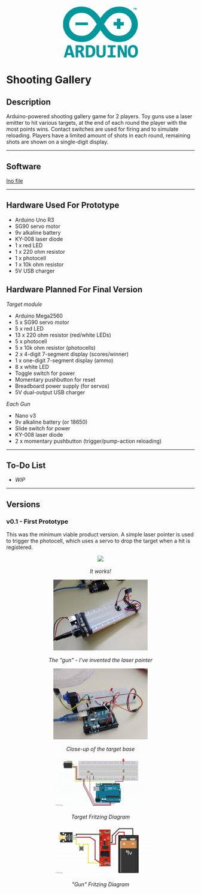 
<p align="center">
    <img src="/images/arduino.png" width=200>
</p>

# Shooting Gallery 

## Description

Arduino-powered shooting gallery game for 2 players.  Toy guns use a laser emitter to hit various targets, at the end of each round the player with the most points wins.   Contact switches are used for firing and to simulate reloading.  Players have a limited amount of shots in each round, remaining shots are shown on a single-digit display.  

---

## Software

[Ino file](https://github.com/robjvan/shooting_gallery/blob/master/shooting_gallery_ino/shooting_gallery_ino.ino)

---

## Hardware Used For Prototype

- Arduino Uno R3
- SG90 servo motor
- 9v alkaline battery
- KY-008 laser diode
- 1 x red LED
- 1 x 220 ohm resistor
- 1 x photocell
- 1 x 10k ohm resistor
- 5V USB charger


## Hardware Planned For Final Version

*Target module*
- Arduino Mega2560
- 5 x SG90 servo motor
- 5 x red LED
- 13 x 220 ohm resistor (red/white LEDs)
- 5 x photocell
- 5 x 10k ohm resistor (photocells)
- 2 x 4-digit 7-segment display (scores/winner)
- 1 x one-digit 7-segment display (ammo)
- 8 x white LED
- Toggle switch for power
- Momentary pushbutton for reset
- Breadboard power supply (for servos)
- 5V dual-output USB charger

*Each Gun*
- Nano v3
- 9v alkaline battery (or 18650)
- Slide switch for power
- KY-008 laser diode
- 2 x momentary pushbutton (trigger/pump-action reloading)

---

## To-Do List

- *WIP*

---

## Versions

### v0.1 - First Prototype


This was the minimum viable product version.  A simple laser pointer is used to trigger the photocell, which uses a servo to drop the target when a hit is registered.
 
<p align="center">
 <img src="/images/prototype_test.gif" style="max-width:100%">
</p>
<p align="center">
  <i>It works!</i>
</p> 
<p align="center">
 <img src="/images/laser_gun_prototype.jpg" style="max-width:50%">
</p>
<p align="center">
  <i>The "gun" - I've invented the laser pointer</i>
</p> 
<p align="center">
 <img src="/images/target_base_prototype.jpg" style="max-width:50%" >
</p>
<p align="center">
  <i>Close-up of the target base</i>
</p>
<p align="center">
 <img src="/images/target_base_prototype_fritzing.png" style="max-width:50%" >
</p>
<p align="center">
  <i>Target Fritzing Diagram</i>
</p>
<p align="center">
 <img src="/images/gun_prototype_fritzing.png" style="max-width:50%" >
</p>
<p align="center">
  <i>"Gun" Fritzing Diagram</i>
</p>
